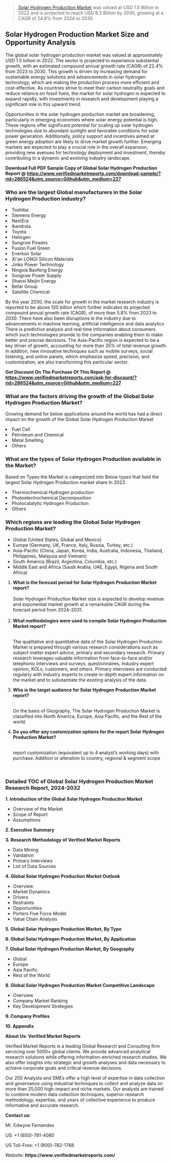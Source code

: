 <blockquote><p><p><a href="https://www.verifiedmarketreports.com/download-sample/?rid=286524&utm_source=Github&utm_medium=227" target="_blank">Solar Hydrogen Production Market</a> was valued at USD 1.5 Billion in 2022 and is projected to reach USD 8.2 Billion by 2030, growing at a CAGR of 24.8% from 2024 to 2030.</p></blockquote><p><h2>Solar Hydrogen Production Market Size and Opportunity Analysis</h2> <p>The global solar hydrogen production market was valued at approximately USD 1.5 billion in 2022. The sector is projected to experience substantial growth, with an estimated compound annual growth rate (CAGR) of 22.4% from 2023 to 2030. This growth is driven by increasing demand for sustainable energy solutions and advancements in solar hydrogen technology, which are making the production process more efficient and cost-effective. As countries strive to meet their carbon neutrality goals and reduce reliance on fossil fuels, the market for solar hydrogen is expected to expand rapidly, with investments in research and development playing a significant role in this upward trend.</p> <p>Opportunities in the solar hydrogen production market are broadening, particularly in emerging economies where solar energy potential is high. These regions offer significant potential for scaling up solar hydrogen technologies due to abundant sunlight and favorable conditions for solar power generation. Additionally, policy support and incentives aimed at green energy adoption are likely to drive market growth further. Emerging markets are expected to play a crucial role in the overall expansion, providing new avenues for technology deployment and investment, thereby contributing to a dynamic and evolving industry landscape.</p> </p><p class=""><strong>Download Full PDF Sample Copy of Global Solar Hydrogen Production Report @ <a href="https://www.verifiedmarketreports.com/download-sample/?rid=286524&amp;utm_source=Github&amp;utm_medium=227" target="_blank">https://www.verifiedmarketreports.com/download-sample/?rid=286524&amp;utm_source=Github&amp;utm_medium=227</a></strong></p><h3 id="" class="">Who are the largest Global manufacturers in the Solar Hydrogen Production industry?</h3><p><li>Toshiba</li><li> Siemens Energy</li><li> NextEra</li><li> Iberdrola</li><li> Toyota</li><li> Heliogen</li><li> Sungrow Powers</li><li> Fusion Fuel Green</li><li> Enerkon Solar</li><li> Xi'an LONGI Silicon Materials</li><li> Jinko Power Technology</li><li> Ningxia Baofeng Energy</li><li> Sungrow Power Supply</li><li> Shanxi Meijin Energy</li><li> Befar Group</li><li> Satellite Chemical</li></p><div class=""><div class="" dir="" data-message-author-role="" data-message-id="" data-message-model-slug=""><div class=""><div class=""><div class=""><div class="" dir="" data-message-author-role="" data-message-id="" data-message-model-slug=""><div class=""><div class=""><p>By the year 2030, the scale for growth in the market research industry is reported to be above 120 billion which further indicates its projected compound annual growth rate (CAGR), of more than 5.8% from 2023 to 2030. There have also been disruptions in the industry due to advancements in machine learning, artificial intelligence and data analytics There is predictive analysis and real time information about consumers which such technologies provide to the companies enabling them to make better and precise decisions. The Asia-Pacific region is expected to be a key driver of growth, accounting for more than 35% of total revenue growth. In addition, new innovative techniques such as mobile surveys, social listening, and online panels, which emphasize speed, precision, and customization, are also transforming this particular sector.</p><p><strong>Get Discount On The Purchase Of This Report @&nbsp; <a href="https://www.verifiedmarketreports.com/ask-for-discount/?rid=286524&amp;utm_source=Github&amp;utm_medium=227" target="_blank">https://www.verifiedmarketreports.com/ask-for-discount/?rid=286524&amp;utm_source=Github&amp;utm_medium=227</a></strong></p></div></div></div></div></div></div></div></div><h3 id="" class="">What are the factors driving the growth of the Global Solar Hydrogen Production Market?</h3><p id="" class="">Growing demand for below applications around the world has had a direct impact on the growth of the Global Solar Hydrogen Production Market</p><p id="" class=""><li>Fuel Cell</li><li> Petroleum and Chemical</li><li> Metal Smelting</li><li> Others</li></p><h3 id="" class="">What are the types of Solar Hydrogen Production available in the Market?</h3><p id="" class="">Based on Types the Market is categorized into Below types that held the largest Solar Hydrogen Production market share In 2023.</p><p id="" class=""><li>Thermochemical Hydrogen production</li><li> Photoelectrochemical Decomposition</li><li> Photocatalytic Hydrogen Production</li><li> Others</li></p><h3 id="" class="">Which regions are leading the Global Solar Hydrogen Production Market?</h3><ul><li>Global (United States, Global and Mexico)</li><li>Europe (Germany, UK, France, Italy, Russia, Turkey, etc.)</li><li>Asia-Pacific (China, Japan, Korea, India, Australia, Indonesia, Thailand, Philippines, Malaysia and Vietnam)</li><li>South America (Brazil, Argentina, Columbia, etc.)</li><li>Middle East and Africa (Saudi Arabia, UAE, Egypt, Nigeria and South Africa)</li></ul><p><ol><li><strong>What is the forecast period for Solar Hydrogen Production Market report?<br /></strong><br /><span data-sheets-root="1" data-sheets-value="{&quot;1&quot;:2,&quot;2&quot;:&quot;XXXX size is expected to develop revenue and exponential market growth at a remarkable CAGR during the forecast period from 2024&ndash;2030.&quot;}" data-sheets-userformat="{&quot;2&quot;:12674,&quot;4&quot;:{&quot;1&quot;:2,&quot;2&quot;:16776960},&quot;10&quot;:2,&quot;11&quot;:0,&quot;15&quot;:&quot;Arial&quot;,&quot;16&quot;:12}">Solar Hydrogen Production Market size is expected to develop revenue and exponential market growth at a remarkable CAGR during the forecast period from 2024&ndash;2031.</span><br /><br /></li><li><strong>What methodologies were used to compile Solar Hydrogen Production Market report?<br /><br /></strong><p>The qualitative and quantitative data of the&nbsp;Solar Hydrogen Production Market is prepared through various research considerations such as subject matter expert advice, primary and secondary research. Primary research leverages valuable information from face-to-face and/or telephonic interviews and surveys, questionnaires, industry expert opinion, KOLs, customers, and others. Primary interviews are conducted regularly with industry experts to create in-depth expert information on the market and to substantiate the existing analysis of the data.&nbsp;</p></li><li><strong>Who is the target audience for Solar Hydrogen Production Market report?<br /><br /></strong><p>On the basis of Geography, The&nbsp;Solar Hydrogen Production Market is classified into North America, Europe, Asia Pacific, and the Rest of the world.</p></li><li><strong>Do you offer any customization options for the report Solar Hydrogen Production Market?<br /><br /></strong><p>report customization (equivalent up to 4 analyst&rsquo;s working days) with purchase. Addition or alteration to country, regional &amp; segment scope</p><p>&nbsp;</p></li></ol></p><h3 id="" class="">Detailed TOC of Global Solar Hydrogen Production Market Research Report, 2024-2032</h3><p id="" class=""><strong>1. Introduction of the Global Solar Hydrogen Production Market</strong></p><ul><li>Overview of the Market</li><li>Scope of Report</li><li>Assumptions</li></ul><p id="" class=""><strong>2. Executive Summary</strong></p><p id="" class=""><strong>3. Research Methodology of&nbsp;Verified Market Reports</strong></p><ul><li>Data Mining</li><li>Validation</li><li>Primary Interviews</li><li>List of Data Sources</li></ul><p id="" class=""><strong>4. Global Solar Hydrogen Production Market Outlook</strong></p><ul><li>Overview</li><li>Market Dynamics</li><li>Drivers</li><li>Restraints</li><li>Opportunities</li><li>Porters Five Force Model</li><li>Value Chain Analysis</li></ul><p id="" class=""><strong>5. Global Solar Hydrogen Production Market, By&nbsp;Type</strong></p><p id="" class=""><strong>6. Global Solar Hydrogen Production Market, By Application</strong></p><p id="" class=""><strong>7. Global Solar Hydrogen Production Market, By Geography</strong></p><ul><li>Global</li><li>Europe</li><li>Asia Pacific</li><li>Rest of the World</li></ul><p id="" class=""><strong>8. Global Solar Hydrogen Production Market Competitive Landscape</strong></p><ul><li>Overview</li><li>Company Market Ranking</li><li>Key Development Strategies</li></ul><p id="" class=""><strong>9. Company Profiles</strong></p><p id="" class=""><strong>10. Appendix</strong></p><p id="" class=""><strong>About Us: Verified Market Reports</strong></p><p id="" class="">Verified Market Reports is a leading Global Research and Consulting firm servicing over 5000+ global clients. We provide advanced analytical research solutions while offering information-enriched research studies. We also offer insights into strategic and growth analyses and data necessary to achieve corporate goals and critical revenue decisions.</p><p id="" class="">Our 250 Analysts and SMEs offer a high level of expertise in data collection and governance using industrial techniques to collect and analyze data on more than 25,000 high-impact and niche markets. Our analysts are trained to combine modern data collection techniques, superior research methodology, expertise, and years of collective experience to produce informative and accurate research.</p><p id="" class=""><strong>Contact us:</strong></p><p id="" class="">Mr. Edwyne Fernandes</p><p id="" class="">US: +1 (650)-781-4080</p><p id="" class="">US Toll-Free: +1 (800)-782-1768</p><p id="" class="">Website: <a target="" data-test-app-aware-link=""><strong>https://www.verifiedmarketreports.com/</strong></a></p>

